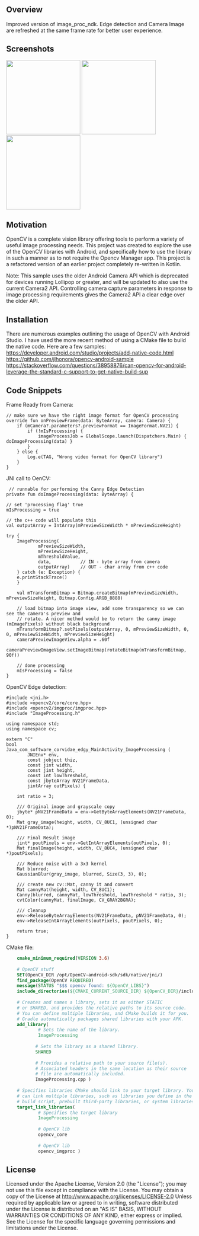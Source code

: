 ## Overview

Improved version of image_proc_ndk. Edge detection and Camera Image are refreshed at the same frame rate
for better user experience.

## Screenshots

<p float="left">
  <img src="screenshots/edgy_03.png" width="200" />
  <img src="screenshots/edgy_50.png" width="200" /> 
  <img src="screenshots/edgy_95.png" width="200" />
</p>

## Motivation

OpenCV is a complete vision library offering tools to perform a variety of useful image processing needs.
This project was created to explore the use of the OpenCV libraries with Android, and specifically how to
use the library in such a manner as to not require the Opencv Manager app. This project is a refactored 
version of an earlier project completely re-written in Kotlin.

Note: This sample uses the older Android Camera API which is deprecated for devices running Lollipop or 
greater, and will be updated to also use the current Camera2 API. Controlling camera capture parameters
in response to image processing requirements gives the Camera2 API a clear edge over the older API.

## Installation

There are numerous examples outlining the usage of OpenCV with Android Studio. I have used the more recent
method of using a CMake file to build the native code. Here are a few samples:
https://developer.android.com/studio/projects/add-native-code.html
https://github.com/jlhonora/opencv-android-sample
https://stackoverflow.com/questions/38958876/can-opencv-for-android-leverage-the-standard-c-support-to-get-native-build-sup

## Code Snippets

Frame Ready from Camera:
```
// make sure we have the right image format for OpenCV processing
override fun onPreviewFrame(data: ByteArray, camera: Camera) {
    if (mCamera?.parameters?.previewFormat == ImageFormat.NV21) {
        if (!mIsProcessing) {
            imageProcessJob = GlobalScope.launch(Dispatchers.Main) { doImageProcessing(data) }
        }
    } else {
        Log.e(TAG, "Wrong video format for OpenCV library")
    }
}
```

JNI call to OenCV:
```
 // runnable for performing the Canny Edge Detection
private fun doImageProcessing(data: ByteArray) {

// set 'processing flag' true
mIsProcessing = true

// the c++ code will populate this
val outputArray = IntArray(mPreviewSizeWidth * mPreviewSizeHeight)

try {
    ImageProcessing(
            mPreviewSizeWidth,
            mPreviewSizeHeight,
            mThresholdValue,
            data,           // IN - byte array from camera
            outputArray)    // OUT - char array from c++ code
    } catch (e: Exception) {
    e.printStackTrace()
    }

    val mTransformBitmap = Bitmap.createBitmap(mPreviewSizeWidth, mPreviewSizeHeight, Bitmap.Config.ARGB_8888)

    // load bitmap into image view, add some transparency so we can see the camera's preview and
    // rotate. A nicer method would be to return the canny image (mImagePixels) without black background
    mTransformBitmap?.setPixels(outputArray, 0, mPreviewSizeWidth, 0, 0, mPreviewSizeWidth, mPreviewSizeHeight)
    cameraPreviewImageView.alpha = .60f
    cameraPreviewImageView.setImageBitmap(rotateBitmap(mTransformBitmap, 90f))

    // done processing
    mIsProcessing = false
}
```

OpenCV Edge detection:
```
#include <jni.h>
#include <opencv2/core/core.hpp>
#include <opencv2/imgproc/imgproc.hpp>
#include "ImageProcessing.h"

using namespace std;
using namespace cv;

extern "C"
bool
Java_com_software_corvidae_edgy_MainActivity_ImageProcessing (
        JNIEnv* env,
        const jobject thiz,
        const jint width,
        const jint height,
        const int lowThreshold,
        const jbyteArray NV21FrameData,
        jintArray outPixels) {

    int ratio = 3;

    /// Original image and grayscale copy
    jbyte* pNV21FrameData = env->GetByteArrayElements(NV21FrameData, 0);
    Mat gray_image(height, width, CV_8UC1, (unsigned char *)pNV21FrameData);

    /// Final Result image
    jint* poutPixels = env->GetIntArrayElements(outPixels, 0);
    Mat finalImage(height, width, CV_8UC4, (unsigned char *)poutPixels);

    /// Reduce noise with a 3x3 kernel
    Mat blurred;
    GaussianBlur(gray_image, blurred, Size(3, 3), 0);

    /// create new cv::Mat, canny it and convert
    Mat cannyMat(height, width, CV_8UC1);
    Canny(blurred, cannyMat, lowThreshold, lowThreshold * ratio, 3);
    cvtColor(cannyMat, finalImage, CV_GRAY2BGRA);

    /// cleanup
    env->ReleaseByteArrayElements(NV21FrameData, pNV21FrameData, 0);
    env->ReleaseIntArrayElements(outPixels, poutPixels, 0);

    return true;
}
```

CMake file:

```cmake
    cmake_minimum_required(VERSION 3.6)
    
    # OpenCV stuff
    SET(OpenCV_DIR /opt/OpenCV-android-sdk/sdk/native/jni/)
    find_package(OpenCV REQUIRED)
    message(STATUS "$$$ opencv found: ${OpenCV_LIBS}")
    include_directories(${CMAKE_CURRENT_SOURCE_DIR} ${OpenCV_DIR}/include/)
    
    # Creates and names a library, sets it as either STATIC
    # or SHARED, and provides the relative paths to its source code.
    # You can define multiple libraries, and CMake builds it for you.
    # Gradle automatically packages shared libraries with your APK.
    add_library(
            # Sets the name of the library.
            ImageProcessing
    
           # Sets the library as a shared library.
           SHARED
    
           # Provides a relative path to your source file(s).
           # Associated headers in the same location as their source
           # file are automatically included.
           ImageProcessing.cpp )
    
    # Specifies libraries CMake should link to your target library. You
    # can link multiple libraries, such as libraries you define in the
    # build script, prebuilt third-party libraries, or system libraries.
    target_link_libraries(
            # Specifies the target library
            ImageProcessing
    
            # OpenCV lib
            opencv_core
    
            # OpenCV lib
            opencv_imgproc )
```
## License

Licensed under the Apache License, Version 2.0 (the &quot;License&quot;);
you may not use this file except in compliance with the License.
You may obtain a copy of the License at
http://www.apache.org/licenses/LICENSE-2.0
Unless required by applicable law or agreed to in writing, software
distributed under the License is distributed on an &quot;AS IS&quot; BASIS,
WITHOUT WARRANTIES OR CONDITIONS OF ANY KIND, either
express or implied.
See the License for the specific language governing
permissions and limitations under the License.
